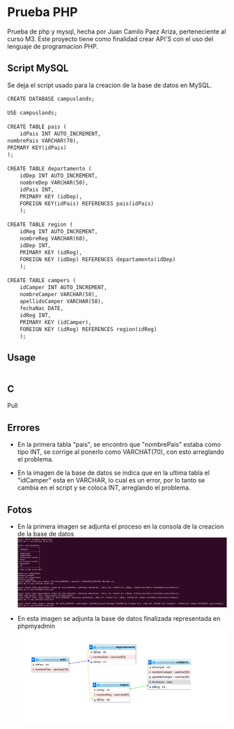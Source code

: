 # Prueba PHP

Prueba de php y mysql, hecha por Juan Camilo Paez Ariza, perteneciente al curso M3.
Este proyecto tiene como finalidad crear API'S con el uso del lenguaje de programacion PHP.

## Script MySQL

Se deja el script usado para la creacion de la base de datos en MySQL.

```mysql
CREATE DATABASE campuslands;

USE campuslands;

CREATE TABLE pais (
    idPais INT AUTO_INCREMENT, 
nombrePais VARCHAR(70),
PRIMARY KEY(idPais)
);

CREATE TABLE departamento (
    idDep INT AUTO_INCREMENT, 
    nombreDep VARCHAR(50), 
    idPais INT, 
    PRIMARY KEY (idDep), 
    FOREIGN KEY(idPais) REFERENCES pais(idPais)
    );

CREATE TABLE region (
    idReg INT AUTO_INCREMENT, 
    nombreReg VARCHAR(60), 
    idDep INT, 
    PRIMARY KEY (idReg), 
    FOREIGN KEY (idDep) REFERENCES departamento(idDep)
    );

CREATE TABLE campers (
    idCamper INT AUTO_INCREMENT, 
    nombreCamper VARCHAR(50),
    apellidoCamper VARCHAR(50),
    fechaNac DATE, 
    idReg INT, 
    PRIMARY KEY (idCamper), 
    FOREIGN KEY (idReg) REFERENCES region(idReg)
    );
```

## Usage

```

```

## C

Pull

## Errores
* En la primera tabla "pais", se encontro que "nombrePais" estaba como tipo INT, se corrige al ponerlo como VARCHAT(70), con esto arreglando el problema.

* En la imagen de la base de datos se indica que en la ultima tabla el "idCamper" esta en VARCHAR, lo cual es un error, por lo tanto se cambia en el script y se coloca INT, arreglando el problema.

## Fotos

* En la primera imagen se adjunta el proceso en la consola de la creacion de la base de datos ![](https://raw.githubusercontent.com/AoKuangg/Prueba-PHP/master/imgs/Script%20mysql.png)

* En esta imagen se adjunta la base de datos finalizada representada en phpmyadmin ![](https://raw.githubusercontent.com/AoKuangg/Prueba-PHP/master/imgs/Base%20de%20datos%20final.png)

